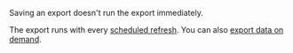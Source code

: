 Saving an export doesn't run the export immediately.

The export runs with every [scheduled refresh](../system.md#schedule-tab). You can also [export data on demand](../export-destinations.md#run-exports-on-demand).